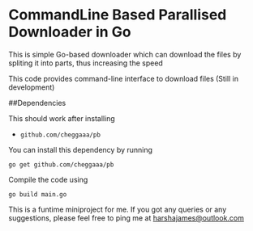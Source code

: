 # CommandLine Based Parallised Downloader in Go
This is simple Go-based downloader which can download the files by spliting it into parts, thus increasing the speed

This code provides command-line interface to download files (Still in development)

##Dependencies

This should work after installing 
* `github.com/cheggaaa/pb`

You can install this dependency by running
```
go get github.com/cheggaaa/pb
```

Compile the code using
```
go build main.go
```


This is a funtime miniproject for me. If you got any queries or any suggestions, please feel free to ping me at harshajames@outlook.com